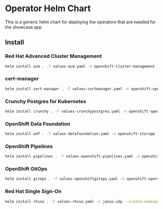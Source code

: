 # Operator Helm Chart

This is a generic helm chart for deploying the operators that are needed for the showcase app

## Install

### Red Hat Advanced Cluster Management

```bash
helm install acm . -f values-acm.yaml -n openshift-cluster-management --create-namespace
```

### cert-manager

```bash
helm install cert-manager . -f values-certmanager.yaml -n openshift-operators
```

### Crunchy Postgres for Kubernetes

```bash
helm install crunchy . -f values-crunchypostgres.yaml -n openshift-operators
```

### OpenShift Data Foundation

```bash
helm install odf . -f values-datafoundation.yaml -n openshift-storage --create-namespace
```

### OpenShift Pipelines

```bash
helm install pipelines . -f values-openshift-pipelines.yaml -n openshift-operators
```

### OpenShift GitOps

```bash
helm install gitops . -f values-openshiftgitops.yaml -n openshift-operators
```

### Red Hat Single Sign-On

```bash
helm install rhsso . -f values-rhsso.yaml -n janus-idp --create-namespace
```
